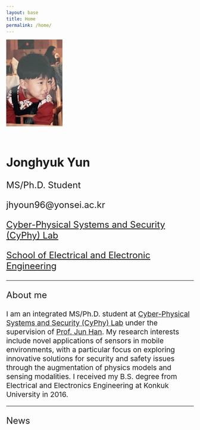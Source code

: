 ```yaml
---
layout: base
title: Home
permalink: /home/
---
```

<style>
@media (max-width: 768px) {
  .image-container img {
    display: block;      /* Makes the image a block element */
    margin: 0 auto;      /* Centers the image horizontally */
    max-width: 50%;      /* Limits the image size to 50% of its container */
    height: auto;        /* Keeps the aspect ratio of the image */
  }

  /* Optional: Adjust the size of the text to be more readable on mobile */
  .text-container h2,
  .text-container p {
    text-align: center; /* Centers the text */
    font-size: 1.2rem;  /* Adjusts the font size */
  }
}

/* Non-mobile styles, for completeness */
.image-container img {
  max-width: 30%;
  height: auto;
  margin-right: 50px;
  margin-bottom: 30px;
}

.text-container h2 {
  font-size: 2rem;
}

.text-container p {
  font-size: 1.5rem;
}
</style>

<div class="image-container">
  <img src="/assets/child.png" alt="Jonghyuk Yun">
</div>
<div class="text-container">
  <h2>Jonghyuk Yun</h2>
  <p>MS/Ph.D. Student</p>
  <p>jhyoun96@yonsei.ac.kr</p>
  <p><a href="https://www.cyphy-lab.org/">Cyber-Physical Systems and Security (CyPhy) Lab</a></p>
  <p><a href="https://ee.yonsei.ac.kr/ee/index.do">School of Electrical and Electronic Engineering</a></p>
</div>


<!-- Add Line -->
<hr> 

<!-- 새로운 내용 추가-->
<p style="font-size: 1.5rem;">About me</p>

<p style="font-size: 1.2rem;">I am an integrated MS/Ph.D. student at <a href="https://www.cyphy-lab.org/">Cyber-Physical Systems and Security (CyPhy) Lab</a> under the supervision of <a href="https://www.junhan.org">Prof. Jun Han</a>. My research interests include novel applications of sensors in mobile environments, with a particular focus on exploring innovative solutions for security and safety issues through the augmentation of physics models and sensing modalities. I received my B.S. degree from Electrical and Electronics Engineering at Konkuk University in 2016.</p>

<!-- Add Line -->
<hr> 

<!-- 새로운 내용 추가-->
<p style="font-size: 1.5rem;">News</p>
<p style="font-size: 1.2rem;"> </p>








